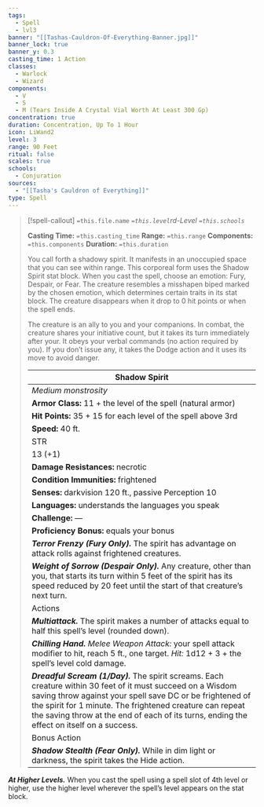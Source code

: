 ```yaml
---
tags:
  - Spell
  - lvl3
banner: "[[Tashas-Cauldron-Of-Everything-Banner.jpg]]"
banner_lock: true
banner_y: 0.3
casting_time: 1 Action
classes:
  - Warlock
  - Wizard
components:
  - V
  - S
  - M (Tears Inside A Crystal Vial Worth At Least 300 Gp)
concentration: true
duration: Concentration, Up To 1 Hour
icon: LiWand2
level: 3
range: 90 Feet
ritual: false
scales: true
schools:
  - Conjuration
sources:
  - "[[Tasha's Cauldron of Everything]]"
type: Spell
---
```

>[!spell-callout] `=this.file.name`
>*`=this.level`rd-Level `=this.schools`*
>
>**Casting Time:** `=this.casting_time`
>**Range:** `=this.range`
>**Components:** `=this.components`
>**Duration:** `=this.duration`
>
>You call forth a shadowy spirit. It manifests in an unoccupied space that you can see within range. This corporeal form uses the Shadow Spirit stat block. When you cast the spell, choose an emotion: Fury, Despair, or Fear. The creature resembles a misshapen biped marked by the chosen emotion, which determines certain traits in its stat block. The creature disappears when it drop to 0 hit points or when the spell ends.
>
>The creature is an ally to you and your companions. In combat, the creature shares your initiative count, but it takes its turn immediately after your. It obeys your verbal commands (no action required by you). If you don’t issue any, it takes the Dodge action and it uses its move to avoid danger.
>
>
>
>| Shadow Spirit |
>| --- |
>| *Medium monstrosity* |
>| **Armor Class:** 11 + the level of the spell (natural armor) |
>| **Hit Points:** 35 + 15 for each level of the spell above 3rd |
>| **Speed:** 40 ft. |
>| STR | DEX | CON | INT | WIS | CHA |
>| 13 (+1) | 16 (+3) | 15 (+2) | 4 (−3) | 10 (+0) | 16 (+3) |
>| **Damage Resistances:** necrotic |
>| **Condition Immunities:** frightened |
>| **Senses:** darkvision 120 ft., passive Perception 10 |
>| **Languages:** understands the languages you speak |
>| **Challenge:** — |
>| **Proficiency Bonus:** equals your bonus |
>| ***Terror Frenzy (Fury Only).*** The spirit has advantage on attack rolls against frightened creatures. |
>| ***Weight of Sorrow (Despair Only).*** Any creature, other than you, that starts its turn within 5 feet of the spirit has its speed reduced by 20 feet until the start of that creature’s next turn. |
>| Actions |
>| ***Multiattack.*** The spirit makes a number of attacks equal to half this spell’s level (rounded down). |
>| ***Chilling Hand.*** *Melee Weapon Attack:* your spell attack modifier to hit, reach 5 ft., one target. *Hit:* 1d12 + 3 + the spell’s level cold damage. |
>| ***Dreadful Scream (1/Day).*** The spirit screams. Each creature within 30 feet of it must succeed on a Wisdom saving throw against your spell save DC or be frightened of the spirit for 1 minute. The frightened creature can repeat the saving throw at the end of each of its turns, ending the effect on itself on a success. |
>| Bonus Action |
>| ***Shadow Stealth (Fear Only).*** While in dim light or darkness, the spirit takes the Hide action. |
>
>
***At Higher Levels.*** When you cast the spell using a spell slot of 4th level or higher, use the higher level wherever the spell’s level appears on the stat block.